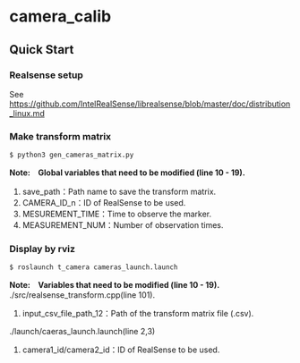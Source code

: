# camera_calib
## Quick Start
### Realsense setup
See https://github.com/IntelRealSense/librealsense/blob/master/doc/distribution_linux.md

### Make transform matrix

```
$ python3 gen_cameras_matrix.py
```

**Note:　Global variables that need to be modified (line 10 - 19).**
1. save_path：Path name to save the transform matrix.
2. CAMERA_ID_n：ID of RealSense to be used.
3. MESUREMENT_TIME：Time to observe the marker.
4. MEASUREMENT_NUM：Number of observation times.


### Display by rviz

```
$ roslaunch t_camera cameras_launch.launch
```

**Note:　Variables that need to be modified (line 10 - 19).**
./src/realsense_transform.cpp(line 101).
1. input_csv_file_path_12：Path of the transform matrix file (.csv).

./launch/caeras_launch.launch(line 2,3)
1. camera1_id/camera2_id：ID of RealSense to be used.
